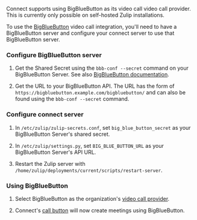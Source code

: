 Connect supports using BigBlueButton as its video call video call
provider. This is currently only possible on self-hosted Zulip
installations.

To use the [BigBlueButton](https://bigbluebutton.org/) video call
integration, you'll need to have a BigBlueButton server and
configure your connect server to use that BigBlueButton server.

### Configure BigBlueButton server

1. Get the Shared Secret using the `bbb-conf --secret` command on your
   BigBlueButton Server. See also
   [BigBlueButton documentation](https://docs.bigbluebutton.org/admin/customize.html#extract-the-shared-secret).

1. Get the URL to your BigBlueButton API. The URL has the form of
   `https://bigbluebutton.example.com/bigbluebutton/` and can also be
   found using the `bbb-conf --secret` command.

### Configure connect server

1. In `/etc/zulip/zulip-secrets.conf`, set `big_blue_button_secret`
   as your BigBlueButton Server's shared secret.

1. In `/etc/zulip/settings.py`, set `BIG_BLUE_BUTTON_URL`
   as your BigBlueButton Server's API URL.

1. Restart the Zulip server with
   `/home/zulip/deployments/current/scripts/restart-server`.

### Using BigBlueButton

1. Select BigBlueButton as the organization's [video call provider](/help/start-a-call#changing-your-organizations-video-call-provider).

1. Connect's [call button](/help/start-a-call) will now create meetings
   using BigBlueButton.
